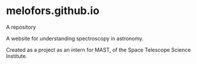 # melofors.github.io
A repository

A website for understanding spectroscopy in astronomy.

Created as a project as an intern for MAST, of the Space Telescope Science Institute.
